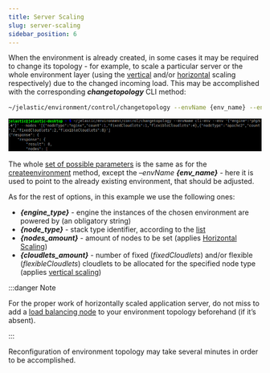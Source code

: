 ```yaml
---
title: Server Scaling
slug: server-scaling
sidebar_position: 6
---
```


<!-- ## CLI Tutorial: Server Scaling -->

When the environment is already created, in some cases it may be required to change its topology - for example, to scale a particular server or the whole environment layer (using the [vertical](/application-setting/scaling-and-clustering/automatic-vertical-scaling) and/or [horizontal](/application-setting/scaling-and-clustering/automatic-horizontal-scaling) scaling respectively) due to the changed incoming load. This may be accomplished with the corresponding **_changetopology_** CLI method:

```bash
~/jelastic/environment/control/changetopology --envName {env_name} --env '{"engine" : "{engine_type}"}' --nodes ['{"nodeType" : "{node_type}","count" : {nodes_amount}, "fixedCloudlets" : {cloudlets_amount}, "flexibleCloudlets" : {cloudlets_amount}}, {"nodeType" : "{node_type}", "count" : {nodes_amount}, "fixedCloudlets" : {cloudlets_amount}, "flexibleCloudlets" :  {cloudlets_amount}}']
```

<div style={{
    display:'flex',
    justifyContent: 'center',
    margin: '0 0 1rem 0'
}}>

![Locale Dropdown](./img/ServerScaling/1.png)

</div>

The whole [set of possible parameters](/deployment-tools/api-&-cli/create-env-params) is the same as for the [createenvironment](/deployment-tools/api-&-cli/platform-cli/environment-creation) method, except the _–envName_ **_{env_name}_** - here it is used to point to the already existing environment, that should be adjusted.

As for the rest of options, in this example we use the following ones:

- **_{engine_type}_** - engine the instances of the chosen environment are powered by (an obligatory string)
- **_{node_type}_** - stack type identifier, according to the [list](/deployment-tools/cloud-scripting-&-jps/application-manifest)
- **_{nodes_amount}_** - amount of nodes to be set (applies [Horizontal Scaling](/application-setting/scaling-and-clustering/horizontal-scaling))
- **_{cloudlets_amount}_** - number of fixed (_fixedCloudlets_) and/or flexible (_flexibleCloudlets_) cloudlets to be allocated for the specified node type (applies [vertical scaling](/application-setting/scaling-and-clustering/automatic-vertical-scaling))

:::danger Note

For the proper work of horizontally scaled application server, do not miss to add a [load balancing node](/load-balancers/load-balancing) to your environment topology beforehand (if it’s absent).

:::

Reconfiguration of environment topology may take several minutes in order to be accomplished.
